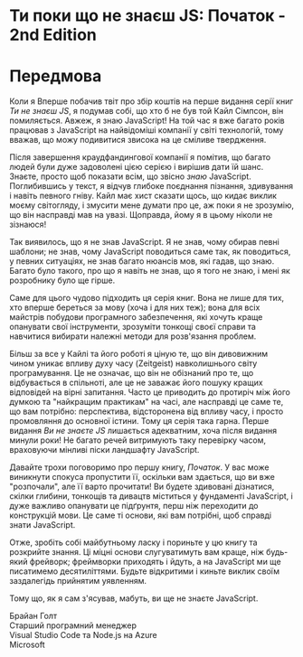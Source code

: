 # Ти поки що не знаєш JS: Початок - 2nd Edition
# Передмова

Коли я Вперше побачив твіт про збір коштів на перше видання серії книг *Ти не знаєш JS*, я подумав собі, що хто б не був той Кайл Сімпсон, він помиляється. Авжеж, я знаю JavaScript! На той час я вже багато років працював з JavaScript на найвідоміші компанії у світі технологій, тому вважав, що можу подивитися звисока на це сміливе твердження.

Після завершення краудфандингової компанії я помітив, що багато людей були дуже задоволені цією серією і вирішив дати їй шанс. Знаєте, просто щоб показати всім, що звісно *знаю* JavaScript. Поглибившись у текст, я відчув глибоке поєднання пізнання, здивування і навіть певного гніву. Кайл має хист сказати щось, що кидає виклик моєму світогляду, і змусити мене думати про це, аж поки я не зрозумію, що він насправді  мав на увазі. Щоправда, йому я в цьому ніколи не зізнаюся!

Так виявилось, що я не знав JavaScript. Я не знав, чому обирав певні шаблони; не знав, чому JavaScript поводиться саме так, як поводиться, у певних ситуаціях, не знав багато нюансів мов, які гадав, що знаю. Багато було такого, про що я навіть не знав, що я того не знаю, і мені як розробнику було ще гірше.

Саме для цього чудово підходить ця серія книг. Вона не лише для тих, хто вперше береться за мову (хоча і для них теж); вона для всіх майстрів побудови програмного забезпечення, які хочуть краще опанувати свої інструменти, зрозуміти тонкощі своєї справи та навчитися вибирати належні методи для розв'язання проблем.

Більш за все у Кайлі та його роботі я ціную те, що він дивовижним чином уникає впливу духу часу (Zeitgeist) навколишнього світу програмування. Це не означає, що він не обізнаний про те, що відбувається в спільноті, але це не заважає його пошуку кращих відповідей на вірні запитання. Часто це приводить до протиріч між його думкою та "найкращим практикам" на часі, але насправді це саме те, що вам потрібно: перспектива, відсторонена від впливу часу, і просто промовляння до основної істини. Тому ця серія така гарна. Перше видання *Ви не знаєте JS* лишається адекватним, хоча після видання минули роки! Не багато речей витримують таку перевірку часом, враховуючи мінливі піски ландшафту JavaScript.

Давайте трохи поговоримо про першу книгу, *Початок*. У вас може виникнути спокуса пропустити її, оскільки вам здається, що ви вже "розпочали", але її варто прочитати! Ви будете здивовані дізнатися, скілки глибини, тонкощів та дивацтв міститься у фундаменті JavaScript, і дуже важливо опанувати це підґрунтя, перш ніж переходити до конструкцій мови. Це саме ті основи, які вам потрібні, щоб справді знати JavaScript.

Отже, зробіть собі майбутньому ласку і пориньте у цю книгу та розкрийте знання. Ці міцні основи слугуватимуть вам краще, ніж будь-який фрейворк; фреймворки приходять і йдуть, а на JavaScript ми ще писатимемо десятиліттями. Будьте відкритими і киньте виклик своїм заздалегідь прийнятим уявленням.

Тому що, як я сам з'ясував, мабуть, ви ще не знаєте JavaScript.

Брайан Голт<br>
Старший програмний менеджер<br>
Visual Studio Code та Node.js на Azure<br>
Microsoft
